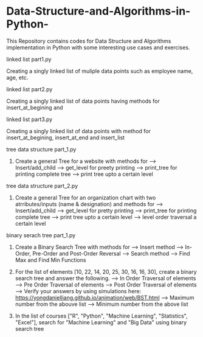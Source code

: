 # Data-Structure-and-Algorithms-in-Python-
This Repository contains codes for Data Structure and Algorithms implementation in Python with some interesting use cases and exercises.

linked list part1.py 

Creating a singly linked list of muliple data points such as employee name, age, etc.

linked list part2.py

Creating a singly linked list of data points having methods for insert_at_begining and 

linked list part3.py

Creating a singly linked list of data points with method for insert_at_begining, insert_at_end and insert_list


tree data structure part_1.py

1. Create a general Tree for a website with methods for
	--> Insert/add_child
	--> get_level for preety printing
	--> print_tree for printing complete tree
	--> print tree upto a certain level


tree data structure part_2.py

1. Create a general Tree for an organization chart with two atrributes/inputs (name & designation) and methods for
	--> Insert/add_child
	--> get_level for pretty printing
	--> print_tree for printing complete tree
	--> print tree upto a certain level
	--> level order traversal a certain level
	
	
binary serach tree part_1.py

1. Create a Binary Search Tree with methods for
	--> Insert method
	--> In-Order, Pre-Order and Post-Order Reversal
	--> Search method
	--> Find Max and Find Min Functions

2. For the list of elements [10, 22, 14, 20, 25, 30, 16, 16, 30], create a binary search tree and answer the following.
	--> In Order Traversal of elements
	--> Pre Order Traversal of elements
	--> Post Order Traversal of elements
	--> Verify your answers by using simulations here: https://yongdanielliang.github.io/animation/web/BST.html
	--> Maximum number from the abouve list
	--> Minimum number from the above list

3. In the list of courses ["R", "Python", "Machine Learning", "Statistics", "Excel"], search for "Machine Learning" and "Big Data" using binary search tree
